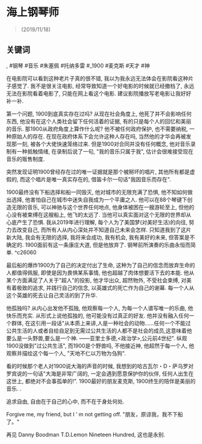 # 海上钢琴师

> \(2019/11/18\)

## 关键词
, #钢琴 #音乐 #朱塞佩 #托纳多雷 #_1900 #麦克斯 #天才 #神


在电影院可以看到这种老片子真的很不错, 我以为我永远无法体会在影院看这种片子感觉了. 我不是很关注电影, 经常导致知道一个好电影的时候就已经撤档了, 永远无法在影院看着电影了, 只能在网上看这个电影. 建议影院播放写老电影让我好好补一补.

第一个问题, 1900到底真实存在过吗? 从现在社会角度上, 他死了并不会影响任何东西, 他没有在这个人类社会留下任何活着的证据, 有的只是每个人的回忆和美丽的音乐. 那1900从政府角度上算作什么呢? 他不被任何政府保护, 也不需要纳税, 一种原始人的存在. 在现在政府体系下会允许这种人存在吗, 当然他的才华会再被发现那一刻, 被各个大佬快速笼络过来. 但是1900对合同并没有任何概念, 他对音乐录制有一种抵触情绪, 在录制后说了一句, "我的音乐只属于我", 估计会很难接受现在音乐的贩售制度.

突然发现证明1900曾经存在过的唯一证据就是那个被掰坏的唱片, 其他所有都是虚假的, 而这个唱片是唯一真实存在的, 借笛卡尔一句话"我因音乐而存在".

1900最终没有下船选择和船一同毁灭, 他对城市的无限充满了恐惧, 他不知如何做出选择, 他害怕自己在城市中迷失自我成为一个平庸之人. 他可以在88个琴键下创造无限的音乐, 可以神驰与这个世界任何地点, 他身体被困在一艘游轮至上, 但他的心没有被束缚在这艘船上, 他飞的太远了. 当他可以真实面对这个无限的世界却从心底产生了恐惧. 我从2019年进行理解, 每个人为了美国梦\(对美好生活\)的向往, 努力去改变自己, 而所有人从内心深处并不知道自己未来会怎样. 只知道我到了这片新大陆, 我会有无限的选择, 我将来会成功, 我有机会, 我有美好的未来, 但答案是不确定的. 1900面前有这一条康庄大道, 但是他放弃了. 钢琴前所演奏的乐曲永恒而简单. ^c26060

最后船的爆炸1900为了自己的决定付出了生命, 这种为了自己的信念而放弃生命的人都值得佩服, 即使是因为畏惧某系事情, 他也超越了肉体想要活下去的本能. 他从某个方面满足了人关于"超人"的投影, 他才华出众, 超然物外, 不受社会束缚, 对美有着极致的追求, 并践行自己的信念, 以英雄式的死亡作为自己的谢幕. 每一个人从这个英雄的死去让自己灵活的到了升华.

他孤独吗? 从内心出发他不孤独, 他观察每一个人, 为每一个人谱写唯一的乐曲, 他快乐而充实. 从形式上说他孤独的, 他可能没有过真正的好友. 他并没有融入任何一个群体, 在这引用一段话"从本质上来讲,人是一种社会的动物……任何一个不能过公共生活的人或者自给自足到无需过公共生活的人都不是社会的成员,这意味着他要么是一头野兽,要么是一个神. ——亚里士多德,<政治学>,公元前4世纪". 纵观1900没做到"过公共生活", 而1900是个野兽吗, 不他接近神, 他超然于每一个人, 他观察并描绘这个每一个人, "天地不仁以万物为刍狗".

看的时候那个老人对1900说大海的声音的时候, 我想到的哈古瓦尔・D・萨乌罗对罗宾说的一句话"大海是非常广阔的, 一定会遇到愿意保护你的伙伴, 任何人出生在这世上, 都绝对不会事孤单的!". 1900最好的朋友麦克斯, 1900终生的陪伴是美丽的音乐.
.

追求自由, 自由在于自己的心中, 而不在于身处何处.

Forgive me, my friend, but I ’ m not getting off.  "朋友，原谅我，我不下船了。"

再见 Danny Boodman T.D.Lemon Nineteen Hundred, 这也是永别.
